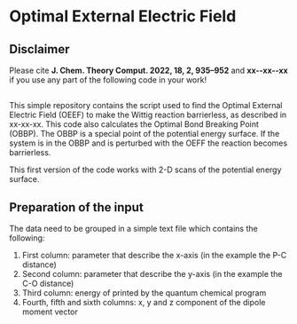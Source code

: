 # Optimal External Electric Field

## Disclaimer 
Please cite **J. Chem. Theory Comput. 2022, 18, 2, 935–952** and **xx--xx--xx** if you use any part of the following code in your work!

##
This simple repository contains the script used to find the Optimal External Electric Field (OEEF) to make the Wittig reaction barrierless, as described in xx-xx-xx. This code also calculates the Optimal Bond Breaking Point (OBBP). The OBBP is a special point of the potential energy surface. If the system is in the OBBP and is perturbed with the OEFF the reaction becomes barrierless.

This first version of the code works with 2-D scans of the potential energy surface.

## Preparation of the input

The data need to be grouped in a simple text file which contains the following:

1. First column: parameter that describe the x-axis (in the example the P-C distance)
2. Second column: parameter that describe the y-axis (in the example the C-O distance)
3. Third column: energy of printed by the quantum chemical program
4. Fourth, fifth and sixth columns: x, y and z component of the dipole moment vector
